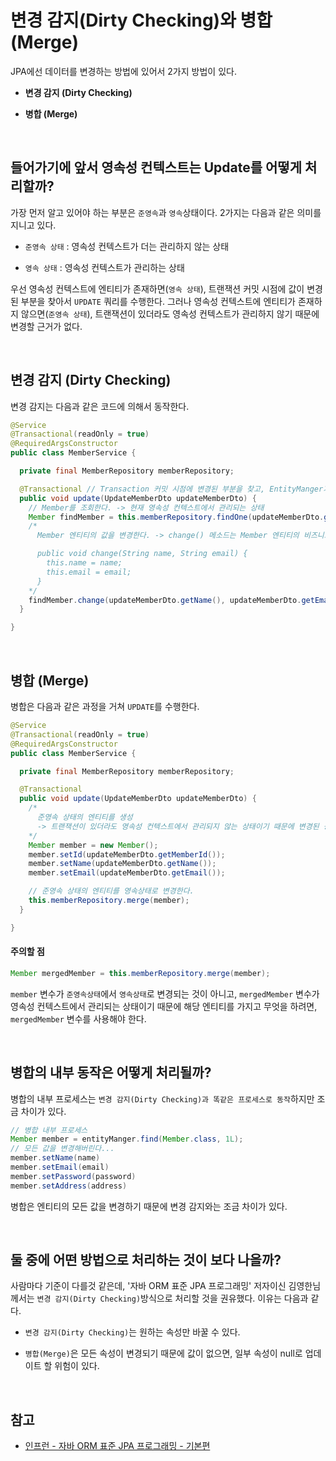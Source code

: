 # 변경 감지(Dirty Checking)와 병합(Merge)

JPA에선 데이터를 변경하는 방법에 있어서 2가지 방법이 있다.

- **변경 감지 (Dirty Checking)**

- **병합 (Merge)**

<br>

## 들어가기에 앞서 영속성 컨텍스트는 Update를 어떻게 처리할까?

가장 먼저 알고 있어야 하는 부분은 `준영속`과 `영속`상태이다. 2가지는 다음과 같은 의미를 지니고 있다.

- `준영속 상태` : 영속성 컨텍스트가 더는 관리하지 않는 상태

- `영속 상태` : 영속성 컨텍스트가 관리하는 상태

우선 영속성 컨텍스트에 엔티티가 존재하면(`영속 상태`), 트랜잭션 커밋 시점에 값이 변경된 부분을 찾아서 `UPDATE` 쿼리를 수행한다. 그러나 영속성 컨텍스트에 엔티티가 존재하지 않으면(`준영속 상태`), 트랜잭션이 있더라도 영속성 컨텍스트가 관리하지 않기 때문에 변경할 근거가 없다.

<br>

## 변경 감지 (Dirty Checking)

변경 감지는 다음과 같은 코드에 의해서 동작한다.

```java
@Service
@Transactional(readOnly = true)
@RequiredArgsConstructor
public class MemberService {

  private final MemberRepository memberRepository;

  @Transactional // Transaction 커밋 시점에 변경된 부분을 찾고, EntityManger가 flush()를 통해 UPDATE 쿼리를 수행한다.
  public void update(UpdateMemberDto updateMemberDto) {
    // Member를 조회한다. -> 현재 영속성 컨텍스트에서 관리되는 상태
    Member findMember = this.memberRepository.findOne(updateMemberDto.getMemberId());
    /*
      Member 엔티티의 값을 변경한다. -> change() 메소드는 Member 엔티티의 비즈니스 로직

      public void change(String name, String email) {
        this.name = name;
        this.email = email;
      }
    */
    findMember.change(updateMemberDto.getName(), updateMemberDto.getEmail());
  }

}
```

<br>

## 병합 (Merge)

병합은 다음과 같은 과정을 거쳐 `UPDATE`를 수행한다.

```java
@Service
@Transactional(readOnly = true)
@RequiredArgsConstructor
public class MemberService {

  private final MemberRepository memberRepository;

  @Transactional
  public void update(UpdateMemberDto updateMemberDto) {
    /*
      준영속 상태의 엔티티를 생성
      -> 트랜잭션이 있더라도 영속성 컨텍스트에서 관리되지 않는 상태이기 때문에 변경된 상태가 아님
    */
    Member member = new Member();
    member.setId(updateMemberDto.getMemberId());
    member.setName(updateMemberDto.getName());
    member.setEmail(updateMemberDto.getEmail());

    // 준영속 상태의 엔티티를 영속상태로 변경한다.
    this.memberRepository.merge(member);
  }

}
```

#### 주의할 점

```java
Member mergedMember = this.memberRepository.merge(member);
```

`member` 변수가 `준영속상태`에서 `영속상태`로 변경되는 것이 아니고, `mergedMember` 변수가 영속성 컨텍스트에서 관리되는 상태이기 때문에 해당 엔티티를 가지고 무엇을 하려면, `mergedMember` 변수를 사용해야 한다.

<br>

## 병합의 내부 동작은 어떻게 처리될까?

병합의 내부 프로세스는 `변경 감지(Dirty Checking)과 똑같은 프로세스로 동작`하지만 조금 차이가 있다.

```java
// 병합 내부 프로세스
Member member = entityManger.find(Member.class, 1L);
// 모든 값을 변경해버린다...
member.setName(name)
member.setEmail(email)
member.setPassword(password)
member.setAddress(address)
```

병합은 엔티티의 모든 값을 변경하기 때문에 변경 감지와는 조금 차이가 있다.

<br>

## 둘 중에 어떤 방법으로 처리하는 것이 보다 나을까?

사람마다 기준이 다를것 같은데, '자바 ORM 표준 JPA 프로그래밍' 저자이신 김영한님께서는 `변경 감지(Dirty Checking)`방식으로 처리할 것을 권유했다. 이유는 다음과 같다.

- `변경 감지(Dirty Checking)`는 원하는 속성만 바꿀 수 있다.

- `병합(Merge)`은 모든 속성이 변경되기 때문에 값이 없으면, 일부 속성이 null로 업데이트 할 위험이 있다.

<br>

## 참고

- [인프런 - 자바 ORM 표준 JPA 프로그래밍 - 기본편](https://www.inflearn.com/course/ORM-JPA-Basic/dashboard)
